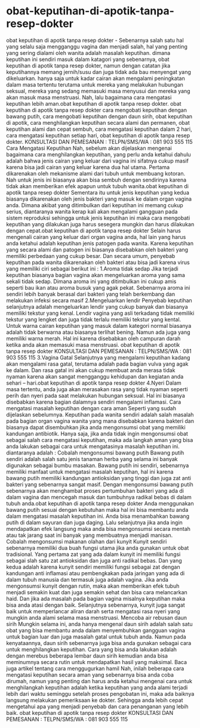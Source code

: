 # obat-keputihan-di-apotik-tanpa-resep-dokter
obat keputihan di apotik tanpa resep dokter - Sebenarnya salah satu hal yang selalu saja mengganggu vagina dan menjadi salah, hal yang penting yang sering dialami oleh wanita adalah masalah keputihan. dimana keputihan ini sendiri masuk dalam katagori yang sebenarnya, obat keputihan di apotik tanpa resep dokter, namun dengan catatan jika keputihannya memang jernih/susu dan juga tidak ada bau menyengat yang dikeluarkan. hanya saja untuk kadar cairan akan mengalami peningkatan dalam masa tertentu terutama untuk mereka yang melakukan hubungan seksual, mereka yang sedang memasuki masa menyusui dan mereka yang akan masuk masa menstruasi. Nah, lalu bagaimana cara mengatasi keputihan lebih aman.obat keputihan di apotik tanpa resep dokter.    obat keputihan di apotik tanpa resep dokter  cara mengobati keputihan dengan bawang putih, cara mengobati keputihan dengan daun sirih, obat keputihan di apotik, cara menghilangkan keputihan secara alami dan permanen, obat keputihan alami dan cepat sembuh, cara mengatasi keputihan dalam 2 hari, cara mengatasi keputihan setiap hari, obat keputihan di apotik tanpa resep dokter.   KONSULTASI DAN PEMESANAN :  TELPN/SMS/WA :  081 903 555 115    Cara Mengatasi Keputihan  Nah, sebelum akan dijelaskan mengenai bagaimana cara menghilangkan keputihan, yang perlu anda ketahui dahulu adalah bahwa jenis cairan yang keluar dari vagina ini sifatnya cukup masif karena bisa jadi cairan yang keluar karena dua hal utama. Pertama dikarenakan oleh mekanisme alami dari tubuh untuk membuang kotoran. Nah untuk jenis ini biasanya akan bisa sembuh dengan sendirinya karena tidak akan memberikan efek apapun untuk tubuh wanita.obat keputihan di apotik tanpa resep dokter  Sementara itu untuk jenis keputihan yang kedua biasanya dikarenakan oleh jenis bakteri yang masuk ke dalam organ vagina anda. Dimana akibat yang ditimbulkan dari keputihan ini memang cukup serius, diantaranya wanita kerap kali akan mengalami gangguan pada sistem reproduksi sehingga untuk jenis keputihan ini maka cara mengobati keputihan yang dilakukan juga harus sesegera mungkin dan harus dilakukan dengan cepat.obat keputihan di apotik tanpa resep dokter  Selain harus mengenali cairan yang keluar dari organ vagina anda, hal lain yang harus anda ketahui adalah keputihan jenis patogen pada wanita. Karena keputihan  yang secara alami dan patogen ini biasanya disebabkan oleh bakteri yang memiliki perbedaan yang cukup besar. Dan secara umum, penyebab keputihan pada wanita dikarenakan oleh bakteri atau bisa jadi karena virus yang memiliki ciri sebagai berikut ini :  1.Aroma tidak sedap  Jika terjadi keputihan biasanya bagian vagina akan mengeluarkan aroma yang sama sekali tidak sedap. Dimana aroma ini yang ditimbulkan ini cukup amis seperti bau ikan atau aroma busuk yang agak pekat. Sebenarnya aroma ini sendiri lebih banyak berasal dari bakteri yang telah berkembang dan melakukan infeksi secara masif  2.Mengeluarkan lendir  Penyebab keputihan selanjutnya adalah mengeluarkan lendir yang cukup banyak dan biasanya memiliki tekstur yang kenal. Lendir vagina yang asli terkadang tidak memiliki tekstur yang lengket dan juga tidak terlalu memiliki tekstur yang kental. Untuk warna cairan keputihan yang masuk dalam kategori normal biasanya adalah tidak berwarna atau biasanya terlihat bening. Namun ada juga yang memiliki warna merah. Hal ini karena disebabkan oleh campuran darah ketika anda akan memasuki masa menstruasi.    obat keputihan di apotik tanpa resep dokter  KONSULTASI DAN PEMESANAN :  TELPN/SMS/WA :  081 903 555 115   3.Vagina Gatal  Selanjutnya yang mengalami keputihan kadang akan mengalami rasa gatal, terutama adalah pada bagian vulva yang agak ke dalam. Dan rasa gatal ini akan cukup membuat anda merasa tidak nyaman karena akan sangat mengganggu kehidupan dan kegiatan anda sehari – hari.obat keputihan di apotik tanpa resep dokter  4.Nyeri  Dalam masa tertentu, anda juga akan merasakan rasa yang tidak nyaman seperti perih dan nyeri pada saat melakukan hubungan seksual. Hal ini biasanya disebabkan karena bagian dalamnya sendiri mengalami inflamasi.  Cara mengatasi masalah keputihan dengan cara aman  Seperti yang sudah dijelaskan sebelumnya. Keputihan pada wanita sendiri adalah salah masalah pada bagian organ vagina wanita yang mana disebabkan karena bakteri dan biasanya dapat disembuhkan jika anda mengonsumsi obat  yang memiliki kandungan antibiotik. Hanya saja, jika anda tidak ingin mengonsumsi obat sebagai salah cara mengatasi keputihan, maka ada langkah aman yang bisa anda lakukan sebagai cara untuk mengatasinya masalah keputihan ini. diantaranya adalah :  Cobalah mengonsumsi bawang putih  Bawang putih sendiri adalah salah satu jenis tanaman herba yang selama ini banyak digunakan sebagai bumbu masakan. Bawang putih ini sendiri, sebenarnya memiliki manfaat untuk mengatasi masalah keputihan, hal ini karena bawang putih memiliki kandungan antioksidan yang tinggi dan juga zat anti bakteri yang sebenarnya sangat masif. Dengan mengonsumsi bawang putih sebenarnya akan menghambat proses pertumbuhan bakteri yang ada di dalam vagina dan mencegah masuk dan tumbuhnya radikal bebas di dalam tubuh anda.obat keputihan di apotik tanpa resep dokter  Anda menggunakan bawang putih sesuai dengan kebutuhan maka hal ini bisa membantu anda dalam mengatasi masalah keputihan ini. Anda bisa menambahkan bawang putih di dalam sayuran dan juga daging. Lalu selanjutnya jika anda ingin mendapatkan efek langsung maka anda bisa mengonsumsi secara mentah atau tak jarang saat ini banyak yang membuatnya menjadi manisan.  Cobalah mengonsumsi makanan olahan dari kunyit  Kunyit sendiri sebenarnya memiliki dua buah fungsi utama jika anda gunakan untuk obat tradisional. Yang pertama zat yang ada dalam kunyit ini memiliki fungsi sebagai slah satu zat antioksidan dan juga anti radikal bebas. Dan yang kedua adalah karena kunyit sendiri memiliki fungsi sebagai zat dengan kandungan anti inflamasi atau pembengkakan pada jaringan yang ada di dalam tubuh manusia dan termasuk juga adalah vagina.  Jika anda mengonsumsi kunyit dengan rutin, maka akan memberikan efek tubuh menjadi semakin kuat dan juga semakin sehat dan bisa cara melancarkan haid. Dan jika ada masalah pada bagian vagina misalnya keputihan maka bisa anda atasi dengan baik. Selanjutnya sebenarnya, kunyit juga sangat baik untuk memperlancar aliran darah serta mengatasi rasa nyeri yang mungkin anda alami selama masa menstruasi.  Mencoba air rebusan daun sirih  Mungkin selama ini, anda hanya mengenal daun sirih adalah salah satu obat yang bisa membantu anda dalam menyembuhkan gangguan vagina untuk bagian luar dan juga masalah gatal untuk tubuh anda. Namun pada kenyataannya, daun sirih sebenarnya juga bisa anda gunakan sebagai cara untuk menghilangkan keputihan. Cara yang bisa anda lakukan adalah dengan merebus beberapa lembar daun sirih kemudian anda bisa meminumnya secara rutin untuk mendapatkan hasil yang maksimal. Baca juga artikel tentang cara menggugurkan hamil  Nah, inilah beberapa cara mengatasi keputihan secara aman yang sebenarnya bisa anda coba dirumah, namun yang penting dan harus anda ketahui mengenai cara untuk menghilangkah keputihan adalah ketika keputihan yang anda alami terjadi lebih dari waktu seminggu setelah proses pengobatan ini, maka ada baiknya langsung melakukan pemeriksaan ke dokter. Sehingga anda lebih cepat mengetahui apa yang menjadi penyebab dan cara penanganan yang lebih baik.    obat keputihan di apotik tanpa resep dokter  KONSULTASI DAN PEMESANAN :  TELPN/SMS/WA :  081 903 555 115
